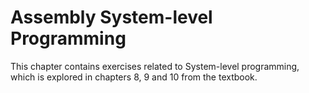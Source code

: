 # Assembly System-level Programming

This chapter contains exercises related to System-level programming, which is explored in chapters 8, 9 and 10 from the textbook.
